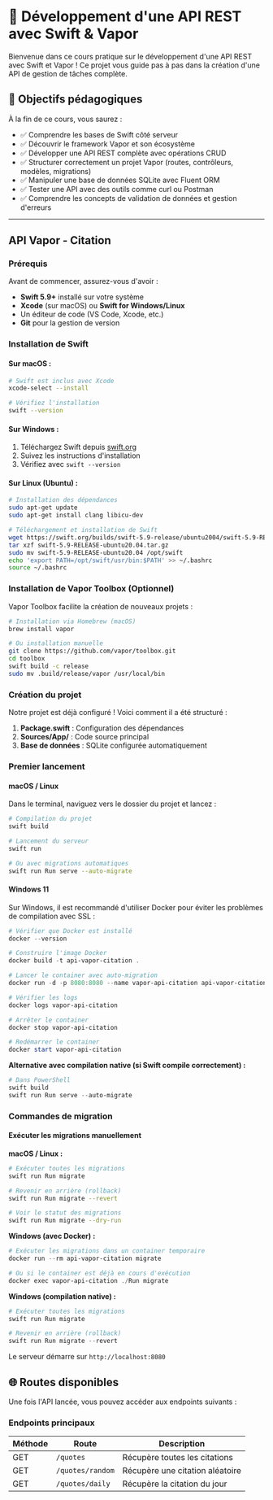 # 📘 Développement d'une API REST avec Swift & Vapor

Bienvenue dans ce cours pratique sur le développement d'une API REST avec Swift et Vapor ! Ce projet vous guide pas à pas dans la création d'une API de gestion de tâches complète.

## 🎯 Objectifs pédagogiques

À la fin de ce cours, vous saurez :

- ✅ Comprendre les bases de Swift côté serveur
- ✅ Découvrir le framework Vapor et son écosystème
- ✅ Développer une API REST complète avec opérations CRUD
- ✅ Structurer correctement un projet Vapor (routes, contrôleurs, modèles, migrations)
- ✅ Manipuler une base de données SQLite avec Fluent ORM
- ✅ Tester une API avec des outils comme curl ou Postman
- ✅ Comprendre les concepts de validation de données et gestion d'erreurs

---

## API Vapor - Citation 

### Prérequis

Avant de commencer, assurez-vous d'avoir :

- **Swift 5.9+** installé sur votre système
- **Xcode** (sur macOS) ou **Swift for Windows/Linux**
- Un éditeur de code (VS Code, Xcode, etc.)
- **Git** pour la gestion de version

### Installation de Swift

#### Sur macOS :
```bash
# Swift est inclus avec Xcode
xcode-select --install

# Vérifiez l'installation
swift --version
```

#### Sur Windows :
1. Téléchargez Swift depuis [swift.org](https://swift.org/download/)
2. Suivez les instructions d'installation
3. Vérifiez avec `swift --version`

#### Sur Linux (Ubuntu) :
```bash
# Installation des dépendances
sudo apt-get update
sudo apt-get install clang libicu-dev

# Téléchargement et installation de Swift
wget https://swift.org/builds/swift-5.9-release/ubuntu2004/swift-5.9-RELEASE/swift-5.9-RELEASE-ubuntu20.04.tar.gz
tar xzf swift-5.9-RELEASE-ubuntu20.04.tar.gz
sudo mv swift-5.9-RELEASE-ubuntu20.04 /opt/swift
echo 'export PATH=/opt/swift/usr/bin:$PATH' >> ~/.bashrc
source ~/.bashrc
```

### Installation de Vapor Toolbox (Optionnel)

Vapor Toolbox facilite la création de nouveaux projets :

```bash
# Installation via Homebrew (macOS)
brew install vapor

# Ou installation manuelle
git clone https://github.com/vapor/toolbox.git
cd toolbox
swift build -c release
sudo mv .build/release/vapor /usr/local/bin
```

### Création du projet
 
Notre projet est déjà configuré ! Voici comment il a été structuré :

1. **Package.swift** : Configuration des dépendances
2. **Sources/App/** : Code source principal
3. **Base de données** : SQLite configurée automatiquement

### Premier lancement

#### macOS / Linux

Dans le terminal, naviguez vers le dossier du projet et lancez :

```bash
# Compilation du projet
swift build

# Lancement du serveur
swift run

# Ou avec migrations automatiques
swift run Run serve --auto-migrate
```

#### Windows 11

Sur Windows, il est recommandé d'utiliser Docker pour éviter les problèmes de compilation avec SSL :

```powershell
# Vérifier que Docker est installé
docker --version

# Construire l'image Docker
docker build -t api-vapor-citation .

# Lancer le container avec auto-migration
docker run -d -p 8080:8080 --name vapor-api-citation api-vapor-citation serve --env production --hostname 0.0.0.0 --port 8080 --auto-migrate

# Vérifier les logs
docker logs vapor-api-citation

# Arrêter le container
docker stop vapor-api-citation

# Redémarrer le container
docker start vapor-api-citation
```

**Alternative avec compilation native (si Swift compile correctement) :**
```powershell
# Dans PowerShell
swift build
swift run Run serve --auto-migrate
```

### Commandes de migration

#### Exécuter les migrations manuellement

**macOS / Linux :**
```bash
# Exécuter toutes les migrations
swift run Run migrate

# Revenir en arrière (rollback)
swift run Run migrate --revert

# Voir le statut des migrations
swift run Run migrate --dry-run
```

**Windows (avec Docker) :**
```powershell
# Exécuter les migrations dans un container temporaire
docker run --rm api-vapor-citation migrate

# Ou si le container est déjà en cours d'exécution
docker exec vapor-api-citation ./Run migrate
```

**Windows (compilation native) :**
```powershell
# Exécuter toutes les migrations
swift run Run migrate

# Revenir en arrière (rollback)  
swift run Run migrate --revert
```

Le serveur démarre sur `http://localhost:8080`

## 🌐 Routes disponibles

Une fois l'API lancée, vous pouvez accéder aux endpoints suivants :

### Endpoints principaux

| Méthode | Route | Description |
|---------|-------|-------------|
| GET | `/quotes` | Récupère toutes les citations |
| GET | `/quotes/random` | Récupère une citation aléatoire |
| GET | `/quotes/daily` | Récupère la citation du jour |
